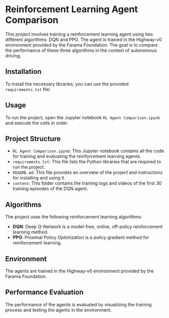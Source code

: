 # Reinforcement Learning Agent Comparison

This project involves training a reinforcement learning agent using two different algorithms: DQN and PPO. The agent is trained in the Highway-v0 environment provided by the Farama Foundation. The goal is to compare the performance of these three algorithms in the context of autonomous driving.

## Installation

To install the necessary libraries, you can use the provided `requirements.txt` file:


## Usage

To run the project, open the Jupyter notebook `RL Agent Comparison.ipynb` and execute the cells in order.

## Project Structure

- `RL Agent Comparison.ipynb`: This Jupyter notebook contains all the code for training and evaluating the reinforcement learning agents.
- `requirements.txt`: This file lists the Python libraries that are required to run the project.
- `README.md`: This file provides an overview of the project and instructions for installing and using it.
- `content`: This folder contains the training logs and videos of the first 30 training episodes of the DQN agent.

## Algorithms

The project uses the following reinforcement learning algorithms:

- **DQN**: Deep Q-Network is a model-free, online, off-policy reinforcement learning method.
- **PPO**: Proximal Policy Optimization is a policy gradient method for reinforcement learning.

## Environment

The agents are trained in the Highway-v0 environment provided by the Farama Foundation.

## Performance Evaluation

The performance of the agents is evaluated by visualizing the training process and testing the agents in the environment.


